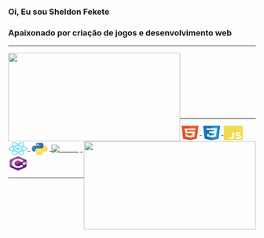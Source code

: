 ### Oi, Eu sou Sheldon Fekete
### Apaixonado por criação de jogos e desenvolvimento web

<hr>
 <div>
   <a href="https://github.com/fekete1">
  <img align=left height="180em" width="350em" src="https://github-readme-stats.vercel.app/api?username=fekete1&show_icons=true&theme=tokyonight&include_all_commits=true&count_private=true"/>
  <img align=right height="180em" width="350em" src="https://github-readme-stats.vercel.app/api/top-langs/?username=fekete1&layout=compact&langs_count=7&theme=tokyonight"/>
</div>
<br><br><br><br><br><br><br>
<hr>
 <div style="color: white">
  <img align="center" alt="HTML" height="30" width="40" src="https://raw.githubusercontent.com/devicons/devicon/master/icons/html5/html5-original.svg">
  <img align="center" alt="CSS" height="30" width="40" src="https://raw.githubusercontent.com/devicons/devicon/master/icons/css3/css3-original.svg">
  <img align="center" alt="Js" height="30" width="40" src="https://raw.githubusercontent.com/devicons/devicon/master/icons/javascript/javascript-plain.svg">
  <img align="center" alt="React" height="30" width="40" src="https://raw.githubusercontent.com/devicons/devicon/master/icons/react/react-original.svg">
  <img align="center" alt="Python" height="30" width="40" src="https://raw.githubusercontent.com/devicons/devicon/master/icons/python/python-original.svg">
  <img align="center" alt="Csharp" height="30" width="30" src="https://github.com/halak/unity-editor-icons/blob/master/icons/small/d_UnityLogo.png">
  <img align="center" alt="Csharp" height="30" width="40" src="https://raw.githubusercontent.com/devicons/devicon/master/icons/csharp/csharp-original.svg">
  
</div>
<hr>
